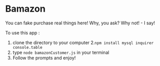 # Bamazon

You can fake purchase real things here!
Why, you ask? Why not! - I say! 
 
To use this app : 
1. clone the directory to your computer
2.```npm install mysql inquirer console.table```
3. type ```node bamazonCustomer.js``` in your terminal
4. Follow the prompts and enjoy!
